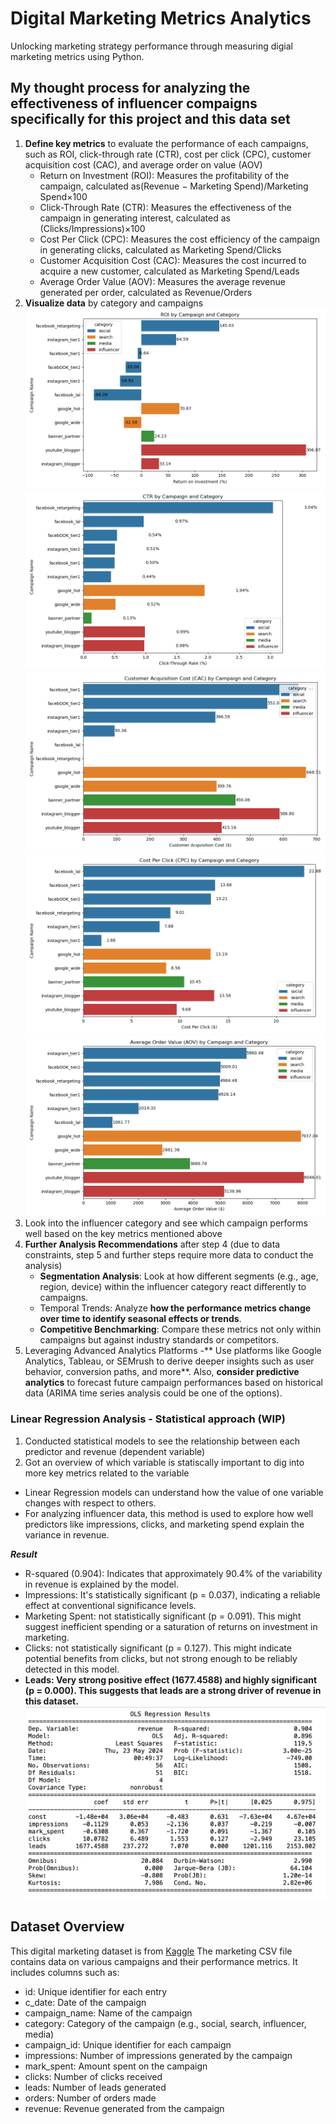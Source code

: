 # Digital Marketing Metrics Analytics
 Unlocking marketing strategy performance through measuring digial marketing metrics using Python.
 
## My thought process for analyzing the effectiveness of influencer compaigns specifically for this project and this data set
1. **Define key metrics** to evaluate the performance of each campaigns, such as ROI, click-through rate (CTR), cost per click (CPC), customer acquisition cost (CAC), and average order on value (AOV)
   - Return on Investment (ROI): Measures the profitability of the campaign, calculated as(Revenue − Marketing Spend)/Marketing Spend×100
   - Click-Through Rate (CTR): Measures the effectiveness of the campaign in generating interest, calculated as (Clicks/Impressions)×100
   - Cost Per Click (CPC): Measures the cost efficiency of the campaign in generating clicks, calculated as Marketing Spend/Clicks
   - Customer Acquisition Cost (CAC): Measures the cost incurred to acquire a new customer, calculated as Marketing Spend/Leads
   - Average Order Value (AOV): Measures the average revenue generated per order, calculated as Revenue/Orders
3. **Visualize data** by category and campaigns
   ![ROI](vizs/ROI.png)
   ![CTR](vizs/CTR.png)
   ![CAC](vizs/CAC.png)
   ![CPC](vizs/CPC.png)
   ![AOV](vizs/AOV.png)
4. Look into the influencer category and see which campaign performs well based on the key metrics mentioned above
5. **Further Analysis Recommendations** after step 4 (due to data constraints, step 5 and further steps require more data to conduct the analysis)
   - **Segmentation Analysis**: Look at how different segments (e.g., age, region, device) within the influencer category react differently to campaigns.
   - Temporal Trends: Analyze **how the performance metrics change over time to identify seasonal effects or trends**.
   - **Competitive Benchmarking**: Compare these metrics not only within campaigns but against industry standards or competitors.
6. Leveraging Advanced Analytics Platforms
   -** Use platforms like Google Analytics, Tableau, or SEMrush to derive deeper insights such as user behavior, conversion paths, and more**. Also, **consider predictive analytics** to forecast future campaign performances based on historical data (ARIMA time series analysis could be one of the options).


### Linear Regression Analysis - Statistical approach (WIP)
1. Conducted statistical models to see the relationship between each predictor and revenue (dependent variable)
2. Got an overview of which variable is statiscally important to dig into more key metrics related to the variable

- Linear Regression models can understand how the value of one variable changes with respect to others.
- For analyzing influencer data, this method is used to explore how well predictors like impressions, clicks, and marketing spend explain the variance in revenue.

_**Result**_
- R-squared (0.904): Indicates that approximately 90.4% of the variability in revenue is explained by the model. 
- Impressions: It's statistically significant (p = 0.037), indicating a reliable effect at conventional significance levels.
- Marketing Spent: not statistically significant (p = 0.091). This might suggest inefficient spending or a saturation of returns on investment in marketing.
- Clicks: not statistically significant (p = 0.127). This might indicate potential benefits from clicks, but not strong enough to be reliably detected in this model.
- **Leads: Very strong positive effect (1677.4588) and highly significant (p = 0.000). This suggests that leads are a strong driver of revenue in this dataset.**
![Linear Regression Model Summary](vizs/regression.png)

## Dataset Overview
 This digital marketing dataset is from [Kaggle](https://www.kaggle.com/datasets/sinderpreet/analyze-the-marketing-spending/data)
 The marketing CSV file contains data on various campaigns and their performance metrics. It includes columns such as:
 - id: Unique identifier for each entry
 - c_date: Date of the campaign
 - campaign_name: Name of the campaign
 - category: Category of the campaign (e.g., social, search, influencer, media)
 - campaign_id: Unique identifier for each campaign
 - impressions: Number of impressions generated by the campaign
 - mark_spent: Amount spent on the campaign
 - clicks: Number of clicks received
 - leads: Number of leads generated
 - orders: Number of orders made
 - revenue: Revenue generated from the campaign
   

